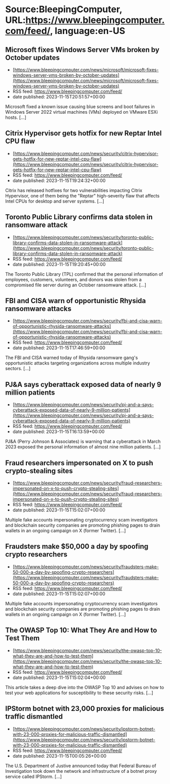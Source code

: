 # Source:BleepingComputer, URL:https://www.bleepingcomputer.com/feed/, language:en-US

## Microsoft fixes Windows Server VMs broken by October updates
 - [https://www.bleepingcomputer.com/news/microsoft/microsoft-fixes-windows-server-vms-broken-by-october-updates](https://www.bleepingcomputer.com/news/microsoft/microsoft-fixes-windows-server-vms-broken-by-october-updates)
 - RSS feed: https://www.bleepingcomputer.com/feed/
 - date published: 2023-11-15T20:51:57+00:00

Microsoft fixed a known issue causing blue screens and boot failures in Windows Server 2022 virtual machines (VMs) deployed on VMware ESXi hosts. [...]

## Citrix Hypervisor gets hotfix for new Reptar Intel CPU flaw
 - [https://www.bleepingcomputer.com/news/security/citrix-hypervisor-gets-hotfix-for-new-reptar-intel-cpu-flaw](https://www.bleepingcomputer.com/news/security/citrix-hypervisor-gets-hotfix-for-new-reptar-intel-cpu-flaw)
 - RSS feed: https://www.bleepingcomputer.com/feed/
 - date published: 2023-11-15T19:24:32+00:00

Citrix has released hotfixes for two vulnerabilities impacting Citrix Hypervisor, one of them being the "Reptar" high-severity flaw that affects Intel CPUs for desktop and server systems. [...]

## Toronto Public Library confirms data stolen in ransomware attack
 - [https://www.bleepingcomputer.com/news/security/toronto-public-library-confirms-data-stolen-in-ransomware-attack](https://www.bleepingcomputer.com/news/security/toronto-public-library-confirms-data-stolen-in-ransomware-attack)
 - RSS feed: https://www.bleepingcomputer.com/feed/
 - date published: 2023-11-15T19:20:45+00:00

The Toronto Public Library (TPL) confirmed that the personal information of employees, customers, volunteers, and donors was stolen from a compromised file server during an October ransomware attack. [...]

## FBI and CISA warn of opportunistic Rhysida ransomware attacks
 - [https://www.bleepingcomputer.com/news/security/fbi-and-cisa-warn-of-opportunistic-rhysida-ransomware-attacks](https://www.bleepingcomputer.com/news/security/fbi-and-cisa-warn-of-opportunistic-rhysida-ransomware-attacks)
 - RSS feed: https://www.bleepingcomputer.com/feed/
 - date published: 2023-11-15T17:46:59+00:00

The FBI and CISA warned today of Rhysida ransomware gang's opportunistic attacks targeting organizations across multiple industry sectors. [...]

## PJ&A says cyberattack exposed data of nearly 9 million patients
 - [https://www.bleepingcomputer.com/news/security/pj-and-a-says-cyberattack-exposed-data-of-nearly-9-million-patients](https://www.bleepingcomputer.com/news/security/pj-and-a-says-cyberattack-exposed-data-of-nearly-9-million-patients)
 - RSS feed: https://www.bleepingcomputer.com/feed/
 - date published: 2023-11-15T16:13:59+00:00

PJ&amp;A (Perry Johnson & Associates) is warning that a cyberattack in March 2023 exposed the personal information of almost nine million patients. [...]

## Fraud researchers impersonated on X to push crypto-stealing sites
 - [https://www.bleepingcomputer.com/news/security/fraud-researchers-impersonated-on-x-to-push-crypto-stealing-sites](https://www.bleepingcomputer.com/news/security/fraud-researchers-impersonated-on-x-to-push-crypto-stealing-sites)
 - RSS feed: https://www.bleepingcomputer.com/feed/
 - date published: 2023-11-15T15:02:07+00:00

Multiple fake accounts impersonating cryptocurrency scam investigators and blockchain security companies are promoting phishing pages to drain wallets in an ongoing campaign on X (former Twitter). [...]

## Fraudsters make $50,000 a day by spoofing crypto researchers
 - [https://www.bleepingcomputer.com/news/security/fraudsters-make-50-000-a-day-by-spoofing-crypto-researchers](https://www.bleepingcomputer.com/news/security/fraudsters-make-50-000-a-day-by-spoofing-crypto-researchers)
 - RSS feed: https://www.bleepingcomputer.com/feed/
 - date published: 2023-11-15T15:02:07+00:00

Multiple fake accounts impersonating cryptocurrency scam investigators and blockchain security companies are promoting phishing pages to drain wallets in an ongoing campaign on X (former Twitter). [...]

## The OWASP Top 10: What They Are and How to Test Them
 - [https://www.bleepingcomputer.com/news/security/the-owasp-top-10-what-they-are-and-how-to-test-them](https://www.bleepingcomputer.com/news/security/the-owasp-top-10-what-they-are-and-how-to-test-them)
 - RSS feed: https://www.bleepingcomputer.com/feed/
 - date published: 2023-11-15T15:02:04+00:00

This article takes a deep dive into the OWASP Top 10 and advises on how to test your web applications for susceptibility to these security risks. [...]

## IPStorm botnet with 23,000 proxies for malicious traffic dismantled
 - [https://www.bleepingcomputer.com/news/security/ipstorm-botnet-with-23-000-proxies-for-malicious-traffic-dismantled](https://www.bleepingcomputer.com/news/security/ipstorm-botnet-with-23-000-proxies-for-malicious-traffic-dismantled)
 - RSS feed: https://www.bleepingcomputer.com/feed/
 - date published: 2023-11-15T00:05:26+00:00

The U.S. Department of Justive announced today that Federal Bureau of Investigation took down the network and infrastructure of a botnet proxy service called IPStorm. [...]

